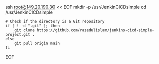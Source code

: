 ssh root@149.20.190.30 << EOF
    mkdir -p /usr/JenkinCICDsimple
    cd /usr/JenkinCICDsimple

    # Check if the directory is a Git repository
    if [ ! -d ".git" ]; then
        git clone https://github.com/razedulislam/jenkins-cicd-simple-project.git .
    else
        git pull origin main
    fi
EOF